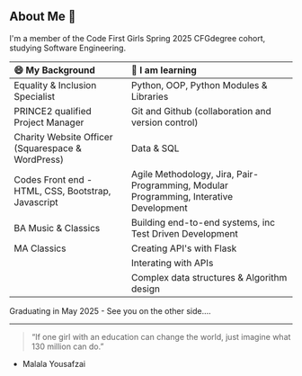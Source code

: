 ## About Me 👋

I'm a member of the Code First Girls Spring 2025 CFGdegree cohort, studying Software Engineering.

|😄 My Background | 🌱 I am learning |
| :------------- | :------------- |
| Equality & Inclusion Specialist | Python, OOP, Python Modules & Libraries|
| PRINCE2 qualified Project Manager  | Git and Github (collaboration and version control) |
| Charity Website Officer (Squarespace & WordPress) | Data & SQL |
| Codes Front end - HTML, CSS, Bootstrap, Javascript | Agile Methodology, Jira, Pair-Programming, Modular Programming, Interative Development |
| BA Music & Classics | Building end-to-end systems, inc Test Driven Development |
| MA Classics | Creating API's with Flask |
|   | Interating with APIs |
|   | Complex data structures & Algorithm design |

Graduating in May 2025 - See you on the other side....

---

> “If one girl with an education can change the world, just imagine what 130 million can do.”

- Malala Yousafzai
